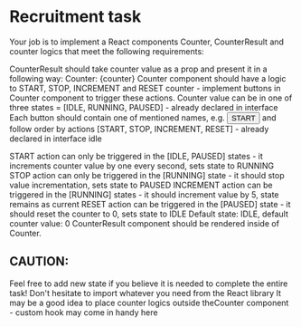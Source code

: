 # Recruitment task

Your job is to implement a React components Counter, CounterResult and counter logics that meet the following requirements:

CounterResult should take counter value as a prop and present it in a following way: Counter: {counter}
Counter component should have a logic to START, STOP, INCREMENT and RESET counter - implement buttons in Counter component to trigger these actions.
Counter value can be in one of three states = [IDLE, RUNNING, PAUSED] - already declared in interface
Each button should contain one of mentioned names, e.g. <button>START</button> and follow order by actions [START, STOP, INCREMENT, RESET] - already declared in interface
idle

START action can only be triggered in the [IDLE, PAUSED] states - it increments counter value by one every second, sets state to RUNNING
STOP action can only be triggered in the [RUNNING] state - it should stop value incrementation, sets state to PAUSED
INCREMENT action can be triggered in the [RUNNING] states - it should increment value by 5, state remains as current
RESET action can be triggered in the [PAUSED] state - it should reset the counter to 0, sets state to IDLE
Default state: IDLE, default counter value: 0
CounterResult component should be rendered inside of Counter.

## CAUTION:

Feel free to add new state if you believe it is needed to complete the entire task!
Don't hesitate to import whatever you need from the React library
It may be a good idea to place counter logics outside theCounter component - custom hook may come in handy here
